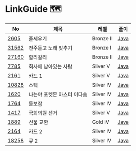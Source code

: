# LinkGuide 🗺


| No                                             | 제목              | 레벨 | 풀이                                                                                       |
|------------------------------------------------|-----------------|------|------------------------------------------------------------------------------------------|
| [2605](https://www.acmicpc.net/problem/2605)   | 줄세우기            | Bronze II | [Java](https://github.com/hyeji111544/Algorithm/tree/main/DataStructures/problems/2605)  |
| [31562](https://www.acmicpc.net/problem/31562) | 전주듣고 노래 맞추기     | Bronze I | [Java](https://github.com/hyeji111544/Algorithm/tree/main/DataStructures/problems/31562) |
| [27160](https://www.acmicpc.net/problem/27160) | 할리갈리            |Bronze II| [Java](https://github.com/hyeji111544/Algorithm/tree/main/DataStructures/problems/27160) |
| [7785](https://www.acmicpc.net/problem/7785)   | 회사에 남아있는 사람     |Silver V| [Java](https://github.com/hyeji111544/Algorithm/tree/main/DataStructures/problems/7785)  |
| [2161](https://www.acmicpc.net/problem/2161)   | 카드 1            |Silver V | [Java](https://github.com/hyeji111544/Algorithm/tree/main/DataStructures/problems/2161)  |
| [10828](https://www.acmicpc.net/problem/10828) | 스택              |Silver IV | [Java](https://github.com/hyeji111544/Algorithm/tree/main/DataStructures/problems/10828) |
| [1620](https://www.acmicpc.net/problem/1620)   | 나는야 포켓몬 마스터 이다솜 |Silver IV | [Java](https://github.com/hyeji111544/Algorithm/tree/main/DataStructures/problems/1620)  |
| [1764](https://www.acmicpc.net/problem/1764)   | 듣보잡             |Silver IV | [Java](https://github.com/hyeji111544/Algorithm/tree/main/DataStructures/problems/1764)  |
| [1417](https://www.acmicpc.net/problem/1417)   | 국회의원 선거         |Silver V | [Java](https://github.com/hyeji111544/Algorithm/tree/main/DataStructures/problems/1417)  |
| [1889](https://www.acmicpc.net/problem/1889)   | 선물 교환           | Gold IV    | [Java](https://github.com/hyeji111544/Algorithm/tree/main/DataStructures/problems/1889)  |
| [2164](https://www.acmicpc.net/problem/2164)   | 카드 2            | Silver IV    | [Java](https://github.com/hyeji111544/Algorithm/tree/main/DataStructures/problems/2164)  |
| [18258](https://www.acmicpc.net/problem/18258)   | 큐 2             | Silver IV    | [Java](https://github.com/hyeji111544/Algorithm/tree/main/DataStructures/problems/18258) |

